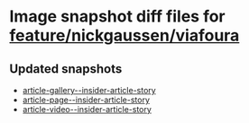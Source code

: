 # Image snapshot diff files for [feature/nickgaussen/viafoura](https://github.com/brightsitesconsulting/standard-pwamp/pull/831)

## Updated snapshots
- [article-gallery--insider-article-story](./article-gallery--insider-article-story)
- [article-page--insider-article-story](./article-page--insider-article-story)
- [article-video--insider-article-story](./article-video--insider-article-story)
